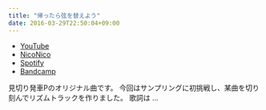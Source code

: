 ```yaml
---
title: "帰ったら弦を替えよう"
date: 2016-03-29T22:50:04+09:00
---
```


- [YouTube](https://www.youtube.com/watch?KeM2xZLagY0)
- [NicoNico](https://nico.ms/sm28527689)
- [Spotify](https://open.spotify.com/track/526Nz4XN4igAqsfjk4efji)
- [Bandcamp](https://mikirihasshap.bandcamp.com/track/--9)

見切り発車Pのオリジナル曲です。 今回はサンプリングに初挑戦し、某曲を切り刻んでリズムトラックを作りました。 歌詞は ...